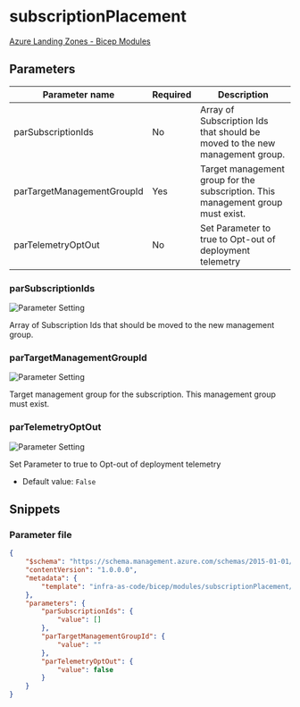 # subscriptionPlacement

[Azure Landing Zones - Bicep Modules](..)

## Parameters

Parameter name | Required | Description
-------------- | -------- | -----------
parSubscriptionIds | No       | Array of Subscription Ids that should be moved to the new management group.
parTargetManagementGroupId | Yes      | Target management group for the subscription.  This management group must exist.
parTelemetryOptOut | No       | Set Parameter to true to Opt-out of deployment telemetry

### parSubscriptionIds

![Parameter Setting](https://img.shields.io/badge/parameter-optional-green?style=flat-square)

Array of Subscription Ids that should be moved to the new management group.

### parTargetManagementGroupId

![Parameter Setting](https://img.shields.io/badge/parameter-required-orange?style=flat-square)

Target management group for the subscription.  This management group must exist.

### parTelemetryOptOut

![Parameter Setting](https://img.shields.io/badge/parameter-optional-green?style=flat-square)

Set Parameter to true to Opt-out of deployment telemetry

- Default value: `False`

## Snippets

### Parameter file

```json
{
    "$schema": "https://schema.management.azure.com/schemas/2015-01-01/deploymentParameters.json#",
    "contentVersion": "1.0.0.0",
    "metadata": {
        "template": "infra-as-code/bicep/modules/subscriptionPlacement/subscriptionPlacement.json"
    },
    "parameters": {
        "parSubscriptionIds": {
            "value": []
        },
        "parTargetManagementGroupId": {
            "value": ""
        },
        "parTelemetryOptOut": {
            "value": false
        }
    }
}
```
